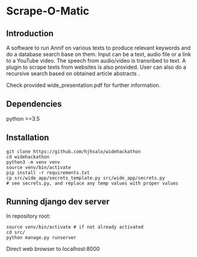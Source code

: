 # Scrape-O-Matic
## Introduction

A software to run Annif on various texts to produce relevant keywords
and do a database search base on them.
Input can be a text, audio file or a link to a YouTube video.
The speech from audio/video is transribed to text.
A plugin to scrape texts from websites is also provided.
User can also do a recursive search based on obtained article abstracts .

Check provided wide_presentation.pdf for further information.

## Dependencies

python >=3.5

## Installation

	git clone https://github.com/hjhsalo/widehackathon
	cd widehackathon
	python3 -m venv venv
	source venv/bin/activate
	pip install -r requirements.txt
	cp src/wide_app/secrets_template.py src/wide_app/secrets.py
	# see secrets.py, and replace any temp values with proper values


## Running django dev server

In repository root:

	source venv/bin/activate # if not already activated
	cd src/
	python manage.py runserver

Direct web browser to localhost:8000

